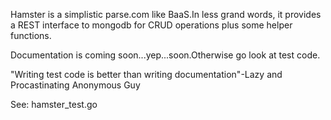 Hamster is a simplistic parse.com like BaaS.In less grand words, it provides a REST interface to mongodb for CRUD operations plus some helper functions.

Documentation is coming soon...yep...soon.Otherwise go look at test code.

"Writing test code is better than writing documentation"-Lazy and Procastinating Anonymous Guy

See: hamster_test.go

